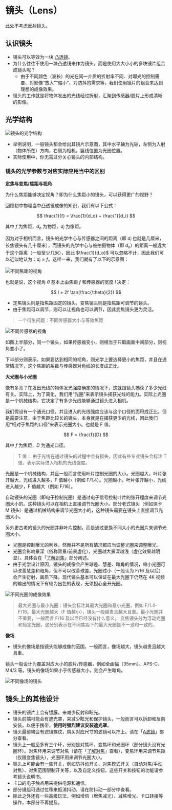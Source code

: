 # 镜头（Lens）

此处不考虑反射镜头。

## 认识镜头

-   镜头可以等效为一块 [凸透镜](https://www.kepuchina.cn/article/articleinfo?business_type=100&ar_id=246164)。
-   为什么往往不使用一块凸透镜来作为镜头，而是使用大大小小的多块镜片组合成镜头呢？
    -   由于不同颜色（波长）的光在同一介质的折射率不同、对曝光的控制需要、对影像“放大”“缩小”、对防抖的需求等，我们使用镜片的组合来达到理想的成像效果。
-   镜头的工作就是将物体发出的光线经过折射，汇聚到传感器/胶片上形成清晰的影像。   

## 光学结构

![镜头的光学结构](images/lens.svg)

-   举例说明，一般镜头都会给出其镜片示意图，其中水平轴为光轴，左侧为入射（物体所在）方向，右侧为相机。竖线位置为光圈位置。
-   实际使用中，你无需过分关心镜头的内部结构。

### 镜头的光学参数与对应实际应用当中的区别

**定焦与变焦/焦距与视角**

为什么焦距能够决定视角？即为什么焦距小的镜头，可以获得更广的视野？

回顾初中物理当中凸透镜成像的知识，我们有以下公式：

$$
\frac{1}{f} = \frac{1}{d_o} + \frac{1}{d_i}
$$

其中 $f$ 为焦距，$d_o$ 为物距，$d_i$ 为像距。

因为对于相机而言，镜头的光学中心与传感器之间的距离（即 $d_i$ 也就是几厘米，长焦镜头有几十厘米），而镜头的光学中心与被拍摄物体（即 $d_o$）的距离一般远大于这个距离（一般至少几米），因此 $\frac{1}{d_o}$ 可以忽略不计，因此我们可以近似地认为：$d_i \approx f$。这样一来，我们就有了以下的示意图：

![不同焦距的视角](images/focal_length.svg)

也就是说，这个视角 $\theta$ 基本上由焦距 $f$ 和传感器的宽度 $l$ 决定： 

$$ l = 2f \tan(\frac{\theta}{2}) $$

- 定焦镜头则是指焦距固定的镜头，变焦镜头则是指焦距可调节的镜头。
- 由于焦距可以调节，则可以让视角也可以调节，因此变焦镜头更为灵活。

> 一个衍生问题：不同传感器大小与等效焦距

![不同传感器的视角](images/focal_length_aps.svg)

如图上半部分，同一个镜头，如果传感器变小，则相当于只取画面中间部分，则视角变小了。

下半部分则表示，如果要达到相同的视角，则光学上要选择更小的焦距，并且在通常情况下，这个焦距的系数与传感器对角线的长度成正比。

**大光圈与小光圈**

像有多亮？在发出光线的物体发光强度确定的情况下，这就跟镜头捕获了多少光线有关。实际上，为了简化，我们用“光圈”来表示镜头捕获光线的能力。实际上光圈是一个机械结构，它决定了有多少光线能够通过镜头进入相机。

我们假设有一个通光口径，并且进入的光线强度应该与这个口径的面积成正比。但是需要注意，由于焦距比较长的镜头，本身就是在捕获更少的光线，因此我们用“相对于焦距的口径”来表示光圈大小。也就是 F 值。

$$
F = \frac{f}{D}
$$

其中 $f$ 为焦距，$D$ 为通光口径。

> T 值： 由于光线在通过镜头的过程中会有损失，因此有些专业镜头会标注 T 值，表示实际进入相机的光线强度。

光圈是一个机械结构，并且一般而言使用叶片控制光圈的大小。光圈越大，叶片张开越大，光线进入越多，F 值越小（例如 F/1.4）。光圈越小，叶片张开越小，光线进入越少，F 值越大（例如 F/16）。

自动镜头的光圈（即电子控制光圈）是通过电子信号控制叶片的张开程度来调节光圈大小的。这种镜头可以在相机上直接调节光圈大小。部分老式镜头（例如徕卡 M 镜头）是通过机械结构来调节光圈大小的，这种镜头需要在镜头上直接调节光圈大小。

另外更古老的镜头的光圈并非叶片控制，而是通过更换不同大小的光圈片来调节光圈大小。

-   光圈是控制曝光的利器，然而并不是所有情况都应当调整光圈来调整曝光。
-   光圈会影响景深（俗称背景/前景虚化），光圈越大景深越浅（虚化效果越明显）。具体会在「[了解对焦](focus.md)」部分阐述。
-   由于光学设计原因，镜头的成像会产生球差、慧差、暗角的情况，缩小光圈可以改善慧差和暗角，但不可以改善球差。光圈过小（一般认为 F/16 及以后）会产生衍射，画质下降。现代镜头基本可以保证在最大光圈下仍然在 4K 视频的输出的情况下有较为出色的表现，无须担心全开光圈。

![不同光圈的成像效果](images/aperture.jpg)

> 最大光圈与最小光圈：镜头会标注其最大光圈和最小光圈，例如 F/1.4-F/16。最大光圈越大（F 值越小），镜头一般越贵且越大且重。最小光圈并不重要，一般而言 F/16 及以后已经没有什么意义。
> 变焦镜头分为浮动光圈和恒定光圈，这分别表示在不同焦距下的最大光圈是不一致和一致的。

**像场**

-   镜头的像场是指镜头能够成像的范围，一般而言，像场越大，镜头越贵且越大且重。

镜头一般设计为覆盖对应大小的胶片/传感器，例如全画幅（35mm）、APS-C、M4/3 等。镜头的像场如果小于传感器大小，则会产生暗角。

![不同像场的镜头](images/lens_crop.jpg)

## 镜头上的其他设计

-   镜头的镜片上会有镀膜，来减少反射和眩光。
-   镜头前端可能会有遮光罩，来减少眩光和保护镜头，一般而言可以拆卸和反向安装，以便于携带，**使用时强烈建议安装遮光罩**。
-   镜头最前端会有滤镜螺纹，购买对应尺寸的滤镜可以拧上。请在「[A滤镜](A_filter.md)」部分查看。
-   镜头上一般至多有三个环，分别是对焦环、变焦环和光圈环（部分镜头没有光圈环）。对焦环用来调节对焦（请在「[了解对焦](focus.md)」查看），变焦环用来调节焦距（仅限变焦镜头），光圈环用来调节光圈大小。
-   镜头上可能会有一些开关，例如防抖动开关、对焦模式开关（自动对焦/手动对焦）、对焦范围限制开关等，以及自定义按钮，这些开关和按钮的功能请参考镜头说明书。
-   卡口的电子触点用来提供电源和通信。
-   部分镜组可通过位移来抵消抖动，请在防抖动一部分中查看。
-   除此之外还有一些高级玩法，例如增倍（增焦减光）、减焦增光、卡口转接等操作，本部分不再提及。


